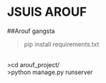 # JSUIS AROUF

##Arouf gangsta

>pip install requirements.txt
<br>
>cd arouf_project/
<br>
>python manage.py runserver